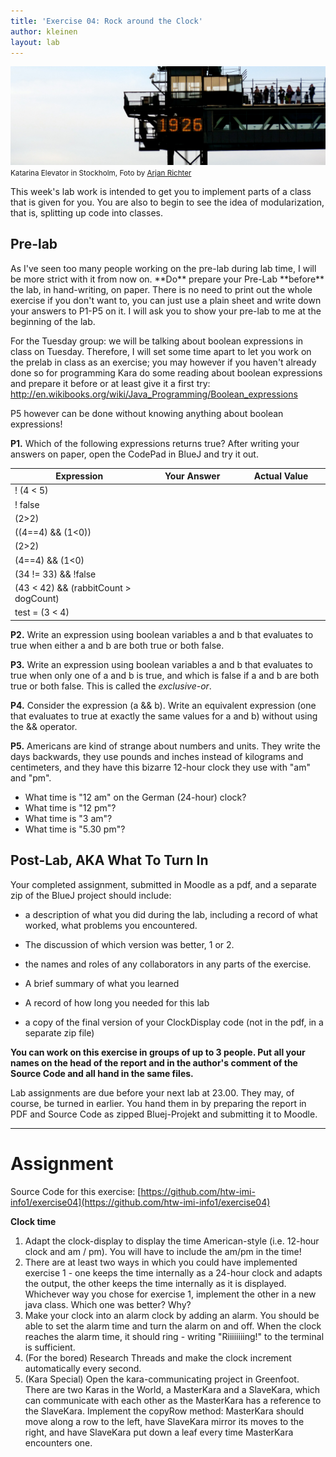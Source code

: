 ```yaml
---
title: 'Exercise 04: Rock around the Clock'
author: kleinen
layout: lab
---
```


[![Clock](../images/clock-stockholm-6085686394-320.jpg)](http://www.flickr.com/photos/arjanrichter/6085686394)
<small class = "float-right">Katarina Elevator in Stockholm, Foto by [Arjan Richter](http://www.flickr.com/photos/arjanrichter/6085686394)</small>

This week's lab work is intended to get you to implement parts of a class that is given for you. You are also to begin to see the idea of modularization, that is, splitting up code into classes.

## Pre-lab

<span class = "attention">
As I've seen too many people working on the pre-lab during lab time,
I will be more strict with it from now on.
</span>

<span class = "attention">
**Do** prepare your Pre-Lab **before** the lab, in hand-writing, on paper.
There is no need to print out the whole exercise if you don't want to,
you can just use a plain sheet and write down your answers to P1-P5 on it.
</span>

<span class = "attention">
I will ask you to show your pre-lab to me at the beginning of the lab.
</span>

For the Tuesday group: we will be talking about boolean expressions in class on Tuesday. Therefore, I will set some time apart to let you work on the prelab in class as an exercise; you may however if you haven't already done so for programming Kara do some reading about boolean expressions and prepare it before or at least give it a first try:
http://en.wikibooks.org/wiki/Java_Programming/Boolean_expressions

P5 however can be done without knowing anything about boolean expressions!

**P1.** Which of the following expressions returns true? After writing your answers on paper, open the CodePad in BlueJ and try it out.

| Expression | Your Answer | Actual Value |
| --- |--- |--- |
| ! (4 < 5) | &nbsp;&nbsp;&nbsp;&nbsp;&nbsp;&nbsp;&nbsp;&nbsp;&nbsp;&nbsp;&nbsp;&nbsp;&nbsp;&nbsp;&nbsp;&nbsp;&nbsp;&nbsp;&nbsp;&nbsp;&nbsp;&nbsp;&nbsp;&nbsp;&nbsp;&nbsp;&nbsp;&nbsp;&nbsp;&nbsp;&nbsp;&nbsp;&nbsp;&nbsp; | &nbsp;&nbsp;&nbsp;&nbsp;&nbsp;&nbsp;&nbsp;&nbsp;&nbsp;&nbsp;&nbsp;&nbsp;&nbsp;&nbsp;&nbsp;&nbsp;&nbsp;&nbsp;&nbsp;&nbsp;&nbsp;&nbsp;&nbsp;&nbsp;&nbsp;&nbsp;&nbsp;&nbsp;&nbsp;&nbsp;&nbsp;&nbsp;&nbsp;&nbsp; |
| ! false |
| (2>2) |
| ((4==4) && (1<0)) |
| (2>2) |
| (4==4) && (1<0) |
| (34 != 33) && !false |
| (43 < 42) && (rabbitCount > dogCount) |
| test = (3 < 4) |

**P2.** Write an expression using boolean variables a and b that evaluates to true when either a and b are both true or both false.

**P3.** Write an expression using boolean variables a and b that evaluates to true when only one of a and b is true, and which is false if a and b are both true or both false. This is called the _exclusive-or_.

**P4.** Consider the expression (a && b). Write an equivalent expression (one that evaluates to true at exactly the same values for a and b) without using the && operator.

**P5.** Americans are kind of strange about numbers and units. They write the days backwards, they use pounds and inches instead of kilograms and centimeters, and they have this bizarre 12-hour clock they use with "am" and "pm".

* What time is "12 am" on the German (24-hour) clock?
* What time is "12 pm"?
* What time is "3 am"?
* What time is "5.30 pm"?


## Post-Lab, AKA What To Turn In

Your completed assignment, submitted in Moodle as a pdf, and a separate zip of the BlueJ project should include:

- a description of what you did during the lab, including a record of what worked, what problems you encountered.

- The discussion of which version was better, 1 or 2.

- the names and roles of any collaborators in any parts of the exercise.

- A brief summary of what you learned

- A record of how long you needed for this lab

- a copy of the final version of your ClockDisplay code (not in the pdf, in a separate zip file)

**You can work on this exercise in groups of up to 3 people. Put all your names on the head of the report and in the author's comment of the Source Code and all hand in the same files.**

Lab assignments are due before your next lab at 23.00. They may, of course, be turned in earlier. You hand them in by preparing the report in PDF and Source Code as zipped Bluej-Projekt and submitting it to Moodle.
* * *

# Assignment
Source Code for this exercise:  [https://github.com/htw-imi-info1/exercise04](https://github.com/htw-imi-info1/exercise04)

**Clock time**

1. Adapt the clock-display to display the time American-style (i.e. 12-hour clock and am / pm). You will have to include the am/pm in the time!
2. There are at least two ways in which you could have implemented exercise 1 - one keeps the time internally as a 24-hour clock and adapts the output, the other keeps the time internally as it is displayed. Whichever way you chose for exercise 1, implement the other in a new java class. Which one was better? Why?
3. Make your clock into an alarm clock by adding an alarm. You should be able to set the alarm time and turn the alarm on and off. When the clock reaches the alarm time, it should ring - writing "Riiiiiiiing!" to the terminal is sufficient.
4. (For the bored) Research Threads and make the clock increment automatically every second.
5. (Kara Special) Open the kara-communicating project in Greenfoot. There are two Karas in the World, a MasterKara and a SlaveKara, which can communicate with each other as the MasterKara has a reference to the SlaveKara. Implement the copyRow method: MasterKara should move along a row to the left, have SlaveKara mirror its moves to the right, and have SlaveKara put down a leaf every time MasterKara encounters one.

